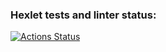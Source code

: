 ### Hexlet tests and linter status:
[![Actions Status](https://github.com/KateChe31/frontend-project-44/actions/workflows/hexlet-check.yml/badge.svg)](https://github.com/KateChe31/frontend-project-44/actions)